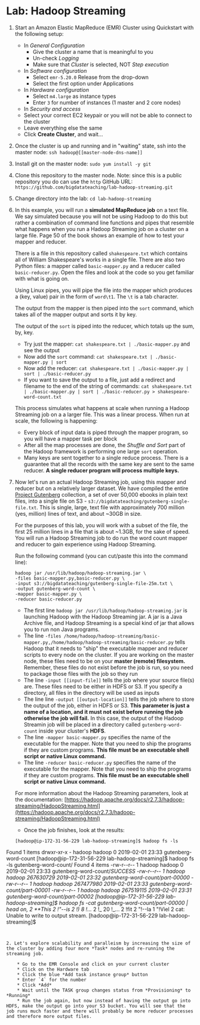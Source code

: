# Lab: Hadoop Streaming

1. Start an Amazon Elastic MapReduce (EMR) Cluster using Quickstart with the following setup:
	* In *General Configuration*
		*  Give the cluster a name that is meaningful to you
		*  Un-check *Logging*
		*  Make sure that *Cluster* is selected, NOT *Step execution*
	*  In *Software configuration*
		*  Select `emr-5.20.0` Release from the drop-down
		*  Select the first option under Applications
	*  In *Hardware configuration*
		*  Select `m4.large` as instance types 
		*  Enter `3` for number of instances (1 master and 2 core nodes)
	* In *Security and access*
	* 	Select your correct EC2 keypair or you will not be able to connect to the cluster
	*  Leave everything else the same
	*  Click **Create Cluster**, and wait...

2. Once the cluster is up and running and in "waiting" state, ssh into the master node: `ssh hadoop@[[master-node-dns-name]]`

3. Install git on the master node: `sudo yum install -y git`

3. Clone this repository to the master node. Note: since this is a public repository you do can use the `http` GitHub URL: `https://github.com/bigdatateaching/lab-hadoop-streaming.git`

4. Change directory into the lab: `cd lab-hadoop-streaming` 

5. In this example, you will run a **simulated MapReduce job** on a text file. We say simulated because you will not be using Hadoop to do this but rather a combination of command line functions and pipes that resemble what happens when you run a Hadoop Streaming job on a cluster on a large file. Page 50 of the book shows an example of how to test your mapper and reducer. 

	There is a file in this repository called `shakespeare.txt` which contains all of William Shakespeare's works in a single file. There are also two Python files: a mapper called `basic-mapper.py` and a reducer called `basic-reducer.py`. Open the files and look at the code so you get familiar with what is going on.

	Using Linux pipes, you will pipe the file into the mapper which produces a (key, value) pair in the form of `word\t1`. The `\t` is a tab character. 
	
	The output from the mapper is then piped into the `sort` command, which takes all of the mapper output and sorts it by key.
	
	The output of the `sort` is piped into the reducer, which totals up the sum, by, key.
	
	- Try just the mapper: `cat shakespeare.txt | ./basic-mapper.py` and see the output
	- Now add the `sort` command: `cat shakespeare.txt | ./basic-mapper.py | sort`
	- Now add the reducer: `cat shakespeare.txt | ./basic-mapper.py | sort | ./basic-reducer.py`
	- If you want to save the output to a file, just add a redirect and filename to the end of the string of commands: `cat shakespeare.txt | ./basic-mapper.py | sort | ./basic-reducer.py > shakespeare-word-count.txt`

	This process simulates what happens at scale when running a Hadoop Streaming job on a a larger file. This was a linear process. When run at scale, the following is happening:
	
	- Every block of input data is piped through the mapper program, so you will have a mapper task per block
	- After all the map processes are done, the *Shuffle and Sort* part of the Hadoop framework is performing one large `sort` operation. 
	- Many keys are sent together to a single reduce process. There is a guarantee that all the records with the same key are sent to the same reducer. **A single reducer program will process multiple keys.**

6. Now let's run an actual Hadoop Streaming job, using this mapper and reducer but on a relatively larger dataset. We have compiled the entire [Project Gutenberg](https://www.gutenberg.org/) collection, a set of over 50,000 ebooks in plain text files, into a single file on S3 - `s3://bigdatateaching/gutenberg-single-file.txt`. This is single, large, text file with approximately 700 million (yes, million) lines of text, and about ~30GB in size. 

	For the purposes of this lab, you will work with a subset of the file, the first 25 million lines in a file that is about ~1.3GB, for the sake of speed. You will run a Hadoop Streaming job to do run the word count mapper and reducer to gain experience using Hadoop Streaming.
	
	Run the following command (you can cut/paste this into the command line):
	
	```
	hadoop jar /usr/lib/hadoop/hadoop-streaming.jar \
	-files basic-mapper.py,basic-reducer.py \
	-input s3://bigdatateaching/gutenberg-single-file-25m.txt \
	-output gutenberg-word-count \
	-mapper basic-mapper.py \
	-reducer basic-reducer.py
	```
	* The first line `hadoop jar /usr/lib/hadoop/hadoop-streaming.jar` is launching Hadoop with the Hadoop Streaming jar. A jar is a Java Archive file, and Hadoop Streaming is a special kind of jar that allows you to run non Java programs.
	* The line `-files /home/hadoop/hadoop-streaming/basic-mapper.py,/home/hadoop/hadoop-streaming/basic-reducer.py` tells Hadoop that it needs to "ship" the executable mapper and reducer scripts to every node on the cluster. If you are working on the master node, these files need to be on your **master (remote) filesystem.** Remember, these files do not exist before the job is run, so you need to package those files with the job so they run
	* The line `-input [[input-file]]` tells the job where your source file(s) are. These files need to be either in HDFS or S3. If you specify a directory, all files in the directory will be used as inputs
	* The line line `-output [[output-location]]` tells the job where to store the output of the job, either in HDFS or S3. **This parameter is just a name of a location, and it must not exist before running the job otherwise the job will fail.** In this case, the output of the Hadoop Streamin job will be placed in a directory called `gutenberg-word-count` inside your cluster's **HDFS**. 
	* The line `-mapper basic-mapper.py` specifies the name of the executable for the mapper. Note that you need to ship the programs if they are custom programs. **This file must be an executable shell script or native Linux command.**
	* The line `-reducer basic-reducer.py` specifies the name of the executable for the mapper. Note that you need to ship the programs if they are custom programs. **This file must be an executable shell script or native Linux command.**

	For more information about the Hadoop Streaming parameters, look at the documentation: [https://hadoop.apache.org/docs/r2.7.3/hadoop-streaming/HadoopStreaming.html](https://hadoop.apache.org/docs/r2.7.3/hadoop-streaming/HadoopStreaming.html)

	* Once the job finishes, look at the results:

	```
	[hadoop@ip-172-31-56-229 lab-hadoop-streaming]$ hadoop fs -ls
Found 1 items
drwxr-xr-x   - hadoop hadoop          0 2019-02-01 23:33 gutenberg-word-count
[hadoop@ip-172-31-56-229 lab-hadoop-streaming]$ hadoop fs -ls gutenberg-word-count/
Found 4 items
-rw-r--r--   1 hadoop hadoop          0 2019-02-01 23:33 gutenberg-word-count/_SUCCESS
-rw-r--r--   1 hadoop hadoop  267630729 2019-02-01 23:32 gutenberg-word-count/part-00000
-rw-r--r--   1 hadoop hadoop  267477980 2019-02-01 23:33 gutenberg-word-count/part-00001
-rw-r--r--   1 hadoop hadoop  267519115 2019-02-01 23:31 gutenberg-word-count/part-00002
[hadoop@ip-172-31-56-229 lab-hadoop-streaming]$ hadoop fs -cat gutenberg-word-count/part-00000 | head
on,	2
**This	2
!"--is	2
!)	8
!..._	2
!_	20
!_...	2
!fit	2
"!--la	1
"!Viel	2
cat: Unable to write to output stream.
[hadoop@ip-172-31-56-229 lab-hadoop-streaming]$
```	
	
	
2. Let's explore scalability and paralleism by increasing the size of the cluster by adding four more *Task* nodes and re-running the streaming job.

	* Go to the EMR Console and click on your current cluster
	* Click on the Hardware tab
	* Click the blue *Add task instance group* button
	* Enter `4` for the number
	* Click *Add*
	* Wait until the TASK group changes status from *Provisioning* to *Running*
	* Run the job again, but now instead of having the output go into HDFS, make the output go into your S3 bucket. You will see that the job runs much faster and there will probably be more reducer processes and therefore more output files.

	


